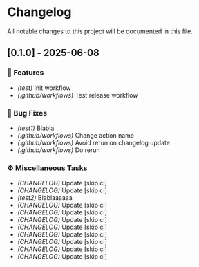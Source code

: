 # Changelog

All notable changes to this project will be documented in this file.

## [0.1.0] - 2025-06-08

### 🚀 Features

- *(test)* Init workflow
- *(.github/workflows)* Test release workflow

### 🐛 Bug Fixes

- *(test1)* Blabla
- *(.github/workflows)* Change action name
- *(.github/workflows)* Avoid rerun on changelog update
- *(.github/workflows)* Do rerun

### ⚙️ Miscellaneous Tasks

- *(CHANGELOG)* Update [skip ci]
- *(CHANGELOG)* Update [skip ci]
- *(test2)* Blablaaaaaa
- *(CHANGELOG)* Update [skip ci]
- *(CHANGELOG)* Update [skip ci]
- *(CHANGELOG)* Update [skip ci]
- *(CHANGELOG)* Update [skip ci]
- *(CHANGELOG)* Update [skip ci]
- *(CHANGELOG)* Update [skip ci]
- *(CHANGELOG)* Update [skip ci]
- *(CHANGELOG)* Update [skip ci]

<!-- generated by git-cliff -->
